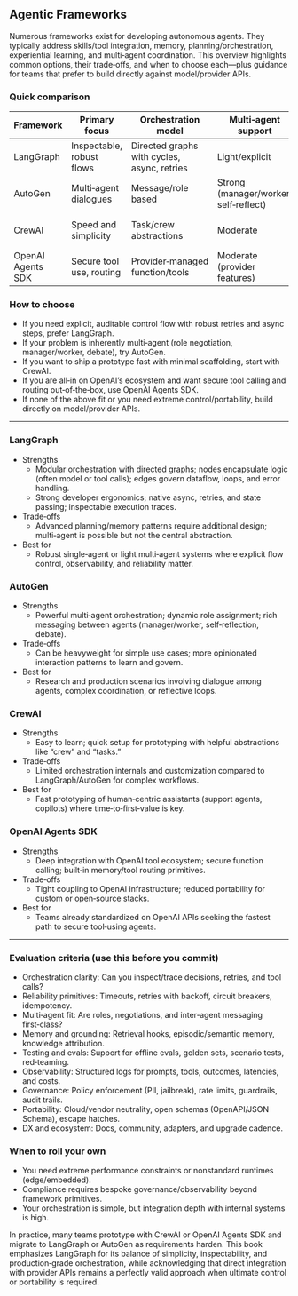 ## Agentic Frameworks

Numerous frameworks exist for developing autonomous agents. They typically address skills/tool integration, memory, planning/orchestration, experiential learning, and multi‑agent coordination. This overview highlights common options, their trade‑offs, and when to choose each—plus guidance for teams that prefer to build directly against model/provider APIs.

### Quick comparison

| Framework | Primary focus | Orchestration model | Multi‑agent support | Learning/memory | Maturity | Best for |
|---|---|---|---|---|---|---|
| LangGraph | Inspectable, robust flows | Directed graphs with cycles, async, retries | Light/explicit | Externalized; pluggable | High | Production, complex single‑agent or light multi‑agent systems |
| AutoGen | Multi‑agent dialogues | Message/role based | Strong (manager/worker, self‑reflect) | Via prompts/tools; extensible | High | Research/production with multi‑agent collaboration |
| CrewAI | Speed and simplicity | Task/crew abstractions | Moderate | Basic | Medium | Rapid prototyping, assistants/support agents |
| OpenAI Agents SDK | Secure tool use, routing | Provider‑managed function/tools | Moderate (provider features) | Provider primitives | High | Teams standardized on OpenAI stack |

### How to choose

- If you need explicit, auditable control flow with robust retries and async steps, prefer LangGraph.
- If your problem is inherently multi‑agent (role negotiation, manager/worker, debate), try AutoGen.
- If you want to ship a prototype fast with minimal scaffolding, start with CrewAI.
- If you are all‑in on OpenAI’s ecosystem and want secure tool calling and routing out‑of‑the‑box, use OpenAI Agents SDK.
- If none of the above fit or you need extreme control/portability, build directly on model/provider APIs.

---

### LangGraph

- Strengths
  - Modular orchestration with directed graphs; nodes encapsulate logic (often model or tool calls); edges govern dataflow, loops, and error handling.
  - Strong developer ergonomics; native async, retries, and state passing; inspectable execution traces.
- Trade‑offs
  - Advanced planning/memory patterns require additional design; multi‑agent is possible but not the central abstraction.
- Best for
  - Robust single‑agent or light multi‑agent systems where explicit flow control, observability, and reliability matter.

### AutoGen

- Strengths
  - Powerful multi‑agent orchestration; dynamic role assignment; rich messaging between agents (manager/worker, self‑reflection, debate).
- Trade‑offs
  - Can be heavyweight for simple use cases; more opinionated interaction patterns to learn and govern.
- Best for
  - Research and production scenarios involving dialogue among agents, complex coordination, or reflective loops.

### CrewAI

- Strengths
  - Easy to learn; quick setup for prototyping with helpful abstractions like “crew” and “tasks.”
- Trade‑offs
  - Limited orchestration internals and customization compared to LangGraph/AutoGen for complex workflows.
- Best for
  - Fast prototyping of human‑centric assistants (support agents, copilots) where time‑to‑first‑value is key.

### OpenAI Agents SDK

- Strengths
  - Deep integration with OpenAI tool ecosystem; secure function calling; built‑in memory/tool routing primitives.
- Trade‑offs
  - Tight coupling to OpenAI infrastructure; reduced portability for custom or open‑source stacks.
- Best for
  - Teams already standardized on OpenAI APIs seeking the fastest path to secure tool‑using agents.

---

### Evaluation criteria (use this before you commit)

- Orchestration clarity: Can you inspect/trace decisions, retries, and tool calls?
- Reliability primitives: Timeouts, retries with backoff, circuit breakers, idempotency.
- Multi‑agent fit: Are roles, negotiations, and inter‑agent messaging first‑class?
- Memory and grounding: Retrieval hooks, episodic/semantic memory, knowledge attribution.
- Testing and evals: Support for offline evals, golden sets, scenario tests, red‑teaming.
- Observability: Structured logs for prompts, tools, outcomes, latencies, and costs.
- Governance: Policy enforcement (PII, jailbreak), rate limits, guardrails, audit trails.
- Portability: Cloud/vendor neutrality, open schemas (OpenAPI/JSON Schema), escape hatches.
- DX and ecosystem: Docs, community, adapters, and upgrade cadence.

### When to roll your own

- You need extreme performance constraints or nonstandard runtimes (edge/embedded).
- Compliance requires bespoke governance/observability beyond framework primitives.
- Your orchestration is simple, but integration depth with internal systems is high.

In practice, many teams prototype with CrewAI or OpenAI Agents SDK and migrate to LangGraph or AutoGen as requirements harden. This book emphasizes LangGraph for its balance of simplicity, inspectability, and production‑grade orchestration, while acknowledging that direct integration with provider APIs remains a perfectly valid approach when ultimate control or portability is required.